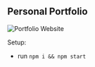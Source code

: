 ## Personal Portfolio

![Portfolio Website](https://i.ibb.co/WgPMpts/image.png)

Setup:
- run ```npm i && npm start```
